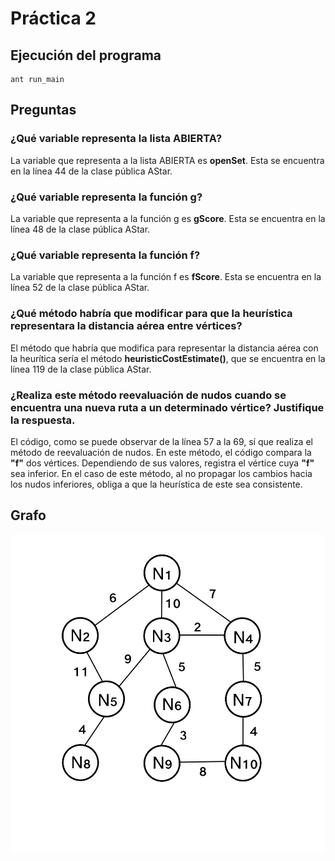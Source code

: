 # Práctica 2

## Ejecución del programa
```
ant run_main
```

## Preguntas
### ¿Qué variable representa la lista ABIERTA?
La variable que representa a la lista ABIERTA es **openSet**. Esta se encuentra en la línea 44 de la clase pública AStar.
### ¿Qué variable representa la función g?
La variable que representa a la función g es **gScore**. Esta se encuentra en la línea 48 de la clase pública AStar.
### ¿Qué variable representa la función f?
La variable que representa a la función f es **fScore**. Esta se encuentra en la línea 52 de la clase pública AStar.
### ¿Qué método habría que modificar para que la heurística representara la distancia aérea entre vértices?
El método que habría que modifica para representar la distancia aérea con la heurítica sería el método **heuristicCostEstimate()**, que se encuentra en la línea 119 de la clase pública AStar.
### ¿Realiza este método reevaluación de nudos cuando se encuentra una nueva ruta a un determinado vértice? Justifique la respuesta.
El código, como se puede observar de la línea 57 a la 69, sí que realiza el método de reevaluación de nudos. En este método, el código compara la **"f"** dos vértices. Dependiendo de sus valores, registra el vértice cuya **"f"** sea inferior. En el caso de este método, al no propagar los cambios hacia los nudos inferiores, obliga a que la heurística de este sea consistente.

## Grafo
![](grafo.jpeg)
